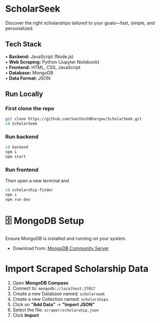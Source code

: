 # ScholarSeek

Discover the right scholarships tailored to your goals—fast, simple, and personalized.

## Tech Stack

• **Backend:** JavaScript (Node.js)  
• **Web Scraping:** Python (Jupyter Notebook)  
• **Frontend:** HTML, CSS, JavaScript  
• **Database:** MongoDB  
• **Data Format:** JSON

## Run Locally
### First clone the repo
```bash
git clone https://github.com/SanthoshBhargav/ScholarSeek.git
cd ScholarSeek
```

### Run backend
```bash
cd backend
npm i 
npm start
```
### Run frontend
Then open a new terminal and
```bash
cd scholarship-finder
npm i
npm run dev
````
# 🗄 MongoDB Setup

 Ensure MongoDB is installed and running on your system.
   - Download from: [MongoDB Community Server](https://www.mongodb.com/try/download/community)

#  Import Scraped Scholarship Data

1. Open **MongoDB Compass**
2. Connect to: `mongodb://localhost:27017`
3. Create a new Database named: `scholarseek`
4. Create a new Collection named: `scholarships`
5. Click on **"Add Data"** → **"Import JSON"**
6. Select the file: `scraper/scholarship.json`
7. Click **Import**
   
